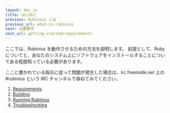 ```yaml
---
layout: doc_ja
title: はじめに
previous: Rubinius とは
previous_url: what-is-rubinius
next: 必要要件
next_url: getting-started/requirements
---
```


ここでは、Rubinius を動作させるための方法を説明します。
前提として、Ruby についてと、あなたのシステム上にソフトウェアをインストールすることについてある程度知っている必要があります。

ここに書かれている指示に従って問題が発生した場合は、irc.freenode.net 
上の #rubinius という IRC チャンネルで尋ねてみてください。


1. [Requirements](/doc/ja/getting-started/requirements/)
1. [Building](/doc/ja/getting-started/building/)
1. [Running Rubinius](/doc/ja/getting-started/running-rubinius/)
1. [Troubleshooting](/doc/ja/getting-started/troubleshooting/)
